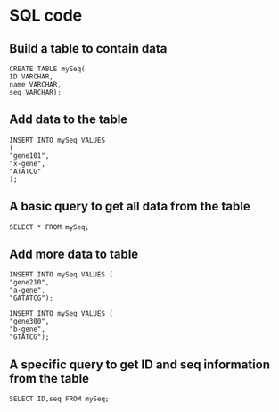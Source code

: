 # SQL code

## Build a table to contain data

```
CREATE TABLE mySeq(
ID VARCHAR,
name VARCHAR,
seq VARCHAR);
```

## Add data to the table

```
INSERT INTO mySeq VALUES
(
"gene101",
"x-gene",
"ATATCG"
);
```

## A basic query to get all data from the table

```
SELECT * FROM mySeq;
```

## Add more data to table

```
INSERT INTO mySeq VALUES (
"gene210",
"a-gene",
"GATATCG");

INSERT INTO mySeq VALUES (
"gene300",
"b-gene",
"GTATCG");
```

## A specific query to get ID and seq information from the table

```
SELECT ID,seq FROM mySeq;
```
